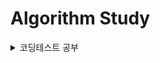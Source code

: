 # Algorithm Study
<details>
<summary>코딩테스트 공부</summary>

<br>

사용언어
- <img alt="C" src ="https://img.shields.io/badge/C-A8B9CC.svg?&style=plastic&logo=C&logoColor=white"/>
- <img alt="Java" src ="https://img.shields.io/badge/Java-007396?&style=plastic&logo=OpenJDK&logoColor=white"/>

사이트 
- [Programmers](https://programmers.co.kr)
- [Baekjoon](https://www.acmicpc.net)

</details>
